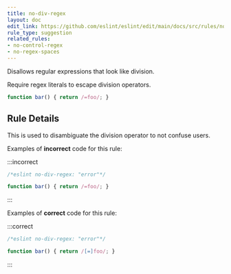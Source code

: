 ```yaml
---
title: no-div-regex
layout: doc
edit_link: https://github.com/eslint/eslint/edit/main/docs/src/rules/no-div-regex.md
rule_type: suggestion
related_rules:
- no-control-regex
- no-regex-spaces
---
```




Disallows regular expressions that look like division.

Require regex literals to escape division operators.

```js
function bar() { return /=foo/; }
```

## Rule Details

This is used to disambiguate the division operator to not confuse users.

Examples of **incorrect** code for this rule:

:::incorrect

```js
/*eslint no-div-regex: "error"*/

function bar() { return /=foo/; }
```

:::

Examples of **correct** code for this rule:

:::correct

```js
/*eslint no-div-regex: "error"*/

function bar() { return /[=]foo/; }
```

:::
